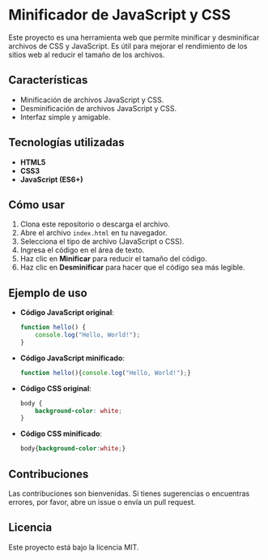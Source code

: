 # Minificador de JavaScript y CSS

Este proyecto es una herramienta web que permite minificar y desminificar archivos de CSS y JavaScript. Es útil para mejorar el rendimiento de los sitios web al reducir el tamaño de los archivos.

## Características

- Minificación de archivos JavaScript y CSS.
- Desminificación de archivos JavaScript y CSS.
- Interfaz simple y amigable.

## Tecnologías utilizadas

- **HTML5**
- **CSS3**
- **JavaScript (ES6+)**

## Cómo usar

1. Clona este repositorio o descarga el archivo.
2. Abre el archivo `index.html` en tu navegador.
3. Selecciona el tipo de archivo (JavaScript o CSS).
4. Ingresa el código en el área de texto.
5. Haz clic en **Minificar** para reducir el tamaño del código.
6. Haz clic en **Desminificar** para hacer que el código sea más legible.

## Ejemplo de uso

- **Código JavaScript original**:

    ```javascript
    function hello() {
        console.log("Hello, World!");
    }
    ```

- **Código JavaScript minificado**:

    ```javascript
    function hello(){console.log("Hello, World!");}
    ```

- **Código CSS original**:

    ```css
    body {
        background-color: white;
    }
    ```

- **Código CSS minificado**:

    ```css
    body{background-color:white;}
    ```

## Contribuciones

Las contribuciones son bienvenidas. Si tienes sugerencias o encuentras errores, por favor, abre un issue o envía un pull request.

## Licencia

Este proyecto está bajo la licencia MIT.
